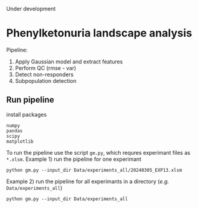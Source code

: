 Under development

# Phenylketonuria landscape analysis

Pipeline:
1. Apply Gaussian model and extract features
2. Perform QC (rmse - var)
3. Detect non-responders
4. Subpopulation detection

## Run pipeline

install packages
```
numpy
pandas
scipy
matplotlib
```
To run the pipeline use the script ```gm.py```, which requres experimant files as ```*.xlsm```.
Example 1) run the pipeline for one experimant
```
python gm.py --input_dir Data/experiments_all/20240305_EXP13.xlsm
```
Example 2) run the pipeline for all experimants in a directory (*e.g.* ```Data/experiments_all```)
```
python gm.py --input_dir Data/experiments_all
```
